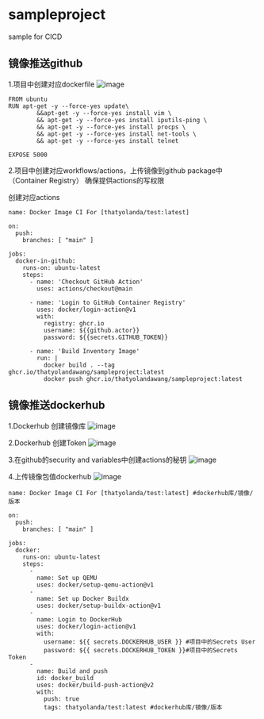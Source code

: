 # sampleproject
sample for CICD

## 镜像推送github

1.项目中创建对应dockerfile
![image](https://github.com/ThatYolandaWang/sampleproject/assets/170308565/a5ec7c2b-1c54-4b8f-a657-d49e590528f4)

```dockerfiler
FROM ubuntu
RUN apt-get -y --force-yes update\
        &&apt-get -y --force-yes install vim \
        && apt-get -y --force-yes install iputils-ping \
        && apt-get -y --force-yes install procps \
        && apt-get -y --force-yes install net-tools \
        && apt-get -y --force-yes install telnet
        
EXPOSE 5000
```
2.项目中创建对应workflows/actions，上传镜像到github package中（Container Registry）
确保提供actions的写权限

创建对应actions
```actions
name: Docker Image CI For [thatyolanda/test:latest]

on:
  push:
    branches: [ "main" ]

jobs:
  docker-in-github:
    runs-on: ubuntu-latest
    steps:
      - name: 'Checkout GitHub Action'
        uses: actions/checkout@main

      - name: 'Login to GitHub Container Registry'
        uses: docker/login-action@v1
        with:
          registry: ghcr.io
          username: ${{github.actor}}
          password: ${{secrets.GITHUB_TOKEN}}

      - name: 'Build Inventory Image'
        run: |
          docker build . --tag ghcr.io/thatyolandawang/sampleproject:latest
          docker push ghcr.io/thatyolandawang/sampleproject:latest
```

## 镜像推送dockerhub
1.Dockerhub 创建镜像库
![image](https://github.com/ThatYolandaWang/sampleproject/assets/170308565/376e8d7c-8438-4b6c-8c16-1779f14bfc64)

2.Dockerhub 创建Token
![image](https://github.com/ThatYolandaWang/sampleproject/assets/170308565/a9d808db-d8e8-467f-a57d-55101d057f13)

3.在github的security and variables中创建actions的秘钥
![image](https://github.com/ThatYolandaWang/sampleproject/assets/170308565/4fb4b0ed-ccd1-4fe0-9de0-53b9e1a8f81e)

4.上传镜像包值dockerhub
![image](https://github.com/ThatYolandaWang/sampleproject/assets/170308565/2ef5e5ce-010f-4a9a-82f2-e09acc3c334d)

```actions
name: Docker Image CI For [thatyolanda/test:latest] #dockerhub库/镜像/版本

on:
  push:
    branches: [ "main" ]

jobs:
  docker:
    runs-on: ubuntu-latest
    steps:
      -
        name: Set up QEMU
        uses: docker/setup-qemu-action@v1
      -
        name: Set up Docker Buildx
        uses: docker/setup-buildx-action@v1
      -
        name: Login to DockerHub
        uses: docker/login-action@v1 
        with:
          username: ${{ secrets.DOCKERHUB_USER }} #项目中的Secrets User
          password: ${{ secrets.DOCKERHUB_TOKEN }}#项目中的Secrets Token
      -
        name: Build and push
        id: docker_build
        uses: docker/build-push-action@v2
        with:
          push: true
          tags: thatyolanda/test:latest #dockerhub库/镜像/版本
```

